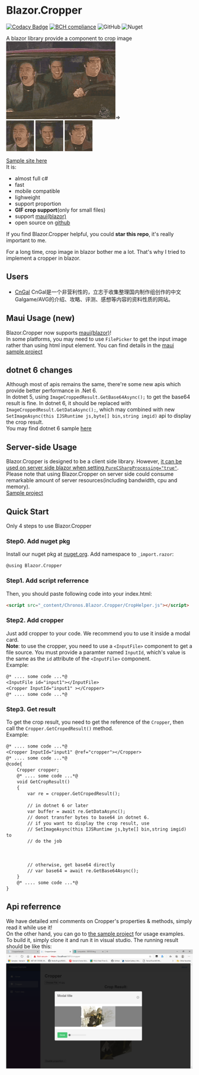 # Blazor.Cropper

[![Codacy Badge](https://api.codacy.com/project/badge/Grade/8184731f2b374089a64e53d24e1c09a7)](https://app.codacy.com/gh/Chronostasys/Blazor.Cropper?utm_source=github.com&utm_medium=referral&utm_content=Chronostasys/Blazor.Cropper&utm_campaign=Badge_Grade)
[![BCH compliance](https://bettercodehub.com/edge/badge/Chronostasys/Blazor.Cropper?branch=master)](https://bettercodehub.com/)
![GitHub](https://img.shields.io/github/license/Chronostasys/Blazor.Cropper)
![Nuget](https://img.shields.io/nuget/v/Chronos.Blazor.Cropper)

A blazor library provide a component to crop image  
![](imgs/base.gif)=>  
![](imgs/1.gif) ![](imgs/2.gif) ![](imgs/3.gif)  

[Sample site here](https://chronostasys.github.io/)  
It is:
- almost full c#
- fast
- mobile compatible
- lighweight
- support proportion
- **GIF crop support**(only for small files)
- support [maui(blazor)](https://github.com/dotnet/maui)
- open source on [github](https://github.com/Chronostasys/Blazor.Cropper)  

If you find Blazor.Cropper helpful, you could **star this repo**, it's really important to me.  

For a long time, crop image in blazor bother me a lot. That's why I tried to implement a cropper in blazor.    

## Users
- [CnGal](https://www.cngal.org/) CnGal是一个非营利性的，立志于收集整理国内制作组创作的中文Galgame/AVG的介绍、攻略、评测、感想等内容的资料性质的网站。

## Maui Usage (new)
Blazor.Cropper now supports [maui(blazor)](https://github.com/dotnet/maui)!  
In some platforms, you may need to use `FilePicker` to get the input image
rather than using html input element. You can find details in the [maui sample project](https://github.com/Chronostasys/CropperMaui)

## dotnet 6 changes
Although most of apis remains the same, there're some new apis which provide better 
performance in .Net 6.  
In dotnet 5, using `ImageCroppedResult.GetBase64Async();` to get the base64 result is fine. 
In dotnet 6, it should be replaced with `ImageCroppedResult.GetDataAsync();`, which may combined 
with new `SetImageAsync(this IJSRuntime js,byte[] bin,string imgid)` api to display the crop result.  
You may find dotnet 6 sample [here](CropperSampleV6)

## Server-side Usage
Blazor.Cropper is designed to be a client side library. However, [it can be used on server side blazor when setting `PureCSharpProcessing="true"`](https://github.com/Chronostasys/Blazor.Cropper/issues/30).  
Please note that using Blazor.Cropper on server side could consume remarkable amount of server resources(including bandwidth, cpu and memory).  
[Sample project](https://github.com/Chronostasys/ServerSideCropperExample)  


## Quick Start
Only 4 steps to use Blazor.Cropper
### Step0. Add nuget  pkg
Install our nuget pkg at [nuget.org](https://www.nuget.org/packages/Chronos.Blazor.Cropper). 
Add namespace to `_import.razor`:  
```razor
@using Blazor.Cropper
```
### Step1. Add script referrence
Then, you should paste following code into your index.html:  
```html
<script src="_content/Chronos.Blazor.Cropper/CropHelper.js"></script>
```
### Step2. Add cropper
Just add cropper to your code. We recommend you to use it inside a modal card.  
**Note**: to use the cropper, you need to use a `<InputFile>` component to get a file source. 
You must provide a paramter named `InputId`, which's value is the same as the `id` attribute of the `<InputFile>` component.  
Example:
```razor
@* .... some code ...*@
<InputFile id="input1"></InputFile>
<Cropper InputId="input1" ></Cropper>
@* .... some code ...*@
```

### Step3. Get result
To get the crop result, you need to get the reference of the `Cropper`, then call the `Cropper.GetCropedResult()` method.  
Example:  
```razor
@* .... some code ...*@
<Cropper InputId="input1" @ref="cropper"></Cropper>
@* .... some code ...*@
@code{
    Cropper cropper;
    @* .... some code ...*@
    void GetCropResult()
    {
        var re = cropper.GetCropedResult();

        // in dotnet 6 or later
        var buffer = await re.GetDataAsync();
        // donot transfer bytes to base64 in dotnet 6.
        // if you want to display the crop result, use 
        // SetImageAsync(this IJSRuntime js,byte[] bin,string imgid) to
        // do the job



        // otherwise, get base64 directly
        // var base64 = await re.GetBase64Async();
    }
    @* .... some code ...*@
}
```


## Api referrence
We have detailed xml comments on Cropper's properties & methods, simply read it while use it!  
On the other hand, you can go to [the sample project](CropperSampleV6) for usage examples.  
To build it, simply clone it and run it in visual studio. The running result should be like this:  
![](2020-09-26-12-29-30.png)  

